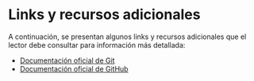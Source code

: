# Links y recursos adicionales

A continuación, se presentan algunos links y recursos adicionales que el lector debe consultar para información más detallada:

* [Documentación oficial de Git](https://git-scm.com/doc)
* [Documentación oficial de GitHub](https://docs.github.com/es)